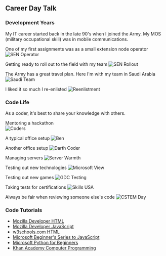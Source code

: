 ## Career Day Talk

### Development Years

My IT career started back in the late 90's when I joined the Army. My MOS \(military occupational skill\) was in mobile communications. 

One of my first assignments was as a small extension node operator
![SEN Operator](images/sen_operator.jpg)

Getting ready to roll out to the field with my team
![SEN Rollout](images/sen_rollout.jpg)

The Army has a great travel plan. Here I'm with my team in Saudi Arabia 
![Saudi Team](images/saudi_team.jpg)

I liked it so much I re\-enlisted 
![Reenlistment](images/reenlistment.jpg)

### Code Life

As a coder, it's best to share your knowledge with others. 

Mentoring a hackathon  
![Coders](images/coders.jpg)

A typical office setup
![Ben](images/dark_ben.JPG)

Another office setup
![Darth Coder](images/darth_coder.jpg)

Managing servers 
![Server Warmth](images/server_warmth.jpg)

Testing out new technologies 
![Microsoft View](images/microsoft_view.jpg)

Testing out new games
![GDC Testing](images/gdc_testing.jpg)

Taking tests for certifications
![Skills USA](images/skillsusa.jpg)

Always be fair when reviewing someone else's code
![CSTEM Day](images/roboplay_judge.jpg)


### Code Tutorials
- [Mozilla Developer HTML](https://developer.mozilla.org/en-US/docs/Learn/HTML)
- [Mozilla Developer JavaScript](https://developer.mozilla.org/en-US/docs/Web/JavaScript)
- [w3schools.com HTML](https://www.w3schools.com/html/default.asp)
- [Microsoft Beginner's Series to JavaScript](https://www.youtube.com/playlist?list=PLlrxD0HtieHhW0NCG7M536uHGOtJ95Ut2)
- [Microsoft Python for Beginners](https://www.youtube.com/playlist?list=PLlrxD0HtieHhS8VzuMCfQD4uJ9yne1mE6)
- [Khan Academy Computer Programming](https://www.khanacademy.org/computing/computer-programming)




